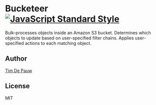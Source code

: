 # Bucketeer [![JavaScript Standard Style](https://img.shields.io/badge/code%20style-standard-brightgreen.svg)](https://github.com/feross/standard)

Bulk-processes objects inside an Amazon S3 bucket. Determines which objects to
update based on user-specified filter chains. Applies user-specified actions to
each matching object.

## Author

[Tim De Pauw](https://tmdpw.eu/)

## License

MIT
